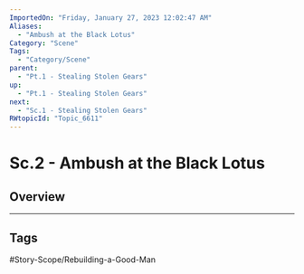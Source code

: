 ```yaml
---
ImportedOn: "Friday, January 27, 2023 12:02:47 AM"
Aliases:
  - "Ambush at the Black Lotus"
Category: "Scene"
Tags:
  - "Category/Scene"
parent:
  - "Pt.1 - Stealing Stolen Gears"
up:
  - "Pt.1 - Stealing Stolen Gears"
next:
  - "Sc.1 - Stealing Stolen Gears"
RWtopicId: "Topic_6611"
---
```

# Sc.2 - Ambush at the Black Lotus
## Overview

---
## Tags
#Story-Scope/Rebuilding-a-Good-Man

